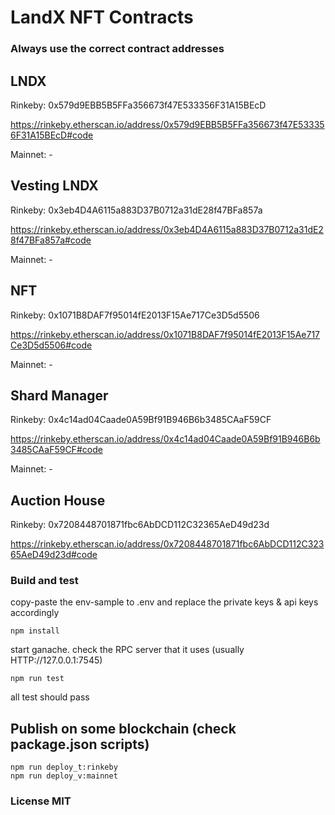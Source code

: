 # LandX NFT Contracts

### Always use the correct contract addresses

## LNDX

Rinkeby: 0x579d9EBB5B5FFa356673f47E533356F31A15BEcD

https://rinkeby.etherscan.io/address/0x579d9EBB5B5FFa356673f47E533356F31A15BEcD#code

Mainnet: -

## Vesting LNDX

Rinkeby: 0x3eb4D4A6115a883D37B0712a31dE28f47BFa857a

https://rinkeby.etherscan.io/address/0x3eb4D4A6115a883D37B0712a31dE28f47BFa857a#code

Mainnet: -

## NFT

Rinkeby: 0x1071B8DAF7f95014fE2013F15Ae717Ce3D5d5506

https://rinkeby.etherscan.io/address/0x1071B8DAF7f95014fE2013F15Ae717Ce3D5d5506#code

Mainnet: -

## Shard Manager

Rinkeby: 0x4c14ad04Caade0A59Bf91B946B6b3485CAaF59CF

https://rinkeby.etherscan.io/address/0x4c14ad04Caade0A59Bf91B946B6b3485CAaF59CF#code

Mainnet: -

## Auction House

Rinkeby: 0x7208448701871fbc6AbDCD112C32365AeD49d23d

https://rinkeby.etherscan.io/address/0x7208448701871fbc6AbDCD112C32365AeD49d23d#code

### Build and test

copy-paste the env-sample to .env and replace the private keys & api keys accordingly

```
npm install
```

start ganache. check the RPC server that it uses (usually HTTP://127.0.0.1:7545)

```
npm run test
```

all test should pass

## Publish on some blockchain (check package.json scripts)

```
npm run deploy_t:rinkeby
npm run deploy_v:mainnet
```

### License MIT
